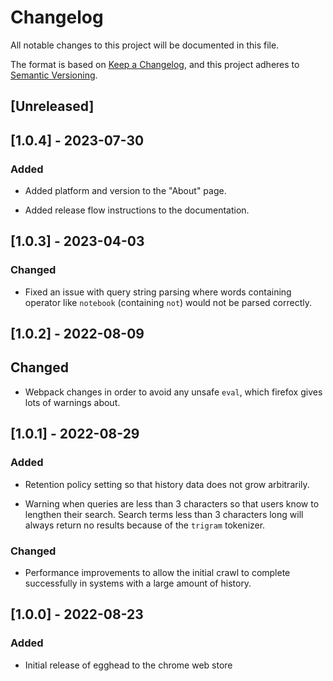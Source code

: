 # Changelog
All notable changes to this project will be documented in this file.

The format is based on [Keep a Changelog](https://keepachangelog.com/en/1.0.0/),
and this project adheres to [Semantic Versioning](https://semver.org/spec/v2.0.0.html).

## [Unreleased]

## [1.0.4] - 2023-07-30

### Added

- Added platform and version to the "About" page.

- Added release flow instructions to the documentation.

## [1.0.3] - 2023-04-03

### Changed

- Fixed an issue with query string parsing where words containing operator like `notebook` (containing `not`) would not be parsed correctly.

## [1.0.2] - 2022-08-09

## Changed

- Webpack changes in order to avoid any unsafe `eval`, which firefox gives lots of warnings about.

## [1.0.1] - 2022-08-29

### Added

- Retention policy setting so that history data does not grow arbitrarily.

- Warning when queries are less than 3 characters so that users know to lengthen their search. Search terms less than 3 characters long will always return no results because of the `trigram` tokenizer.

### Changed

- Performance improvements to allow the initial crawl to complete successfully in systems with a large amount of history.

## [1.0.0] - 2022-08-23

### Added

- Initial release of egghead to the chrome web store
